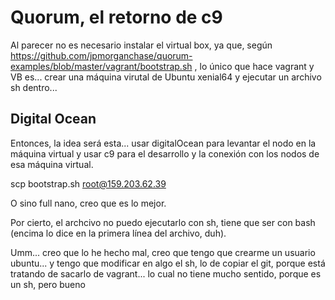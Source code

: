 # Quorum, el retorno de c9

Al parecer no es necesario instalar el virtual box, ya que, según https://github.com/jpmorganchase/quorum-examples/blob/master/vagrant/bootstrap.sh , lo único que hace vagrant y VB es... crear una máquina virutal de Ubuntu xenial64 y ejecutar un archivo sh dentro...

## Digital Ocean

Entonces, la idea será esta... usar digitalOcean para levantar el nodo en la máquina virtual y usar c9 para el desarrollo y la conexión con los nodos de esa máquina virtual.

scp bootstrap.sh root@159.203.62.39

O sino full nano, creo que es lo mejor.

Por cierto, el archcivo no puedo ejecutarlo con sh, tiene que ser con bash (encima lo dice en la primera línea del archivo, duh).

Umm... creo que lo he hecho mal, creo que tengo que crearme un usuario ubuntu... y tengo que modificar en algo el sh, lo de copiar el git, porque está tratando de sacarlo de vagrant... lo cual no tiene mucho sentido, porque es un sh, pero bueno